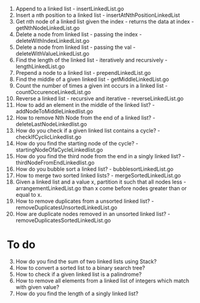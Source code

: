 1. Append to a linked list                                                    - insertLinkedList.go
2. Insert a nth position to a linked list                                     - insertAtNthPositionLinkedList
3. Get nth node of a linked list given the index - returns the data at index  - getNthNodeLinkedList.go
4. Delete a node from linked list - passing the index                         - deleteWithIndexLinkedList.go
5. Delete a node from linked list - passing the val                           - deleteWithValueLinkedList.go
6. Find the length of the linked list - iteratively and recursively           - lengthLinkedList.go
7. Prepend a node to a linked list                                            - prependLinkedList.go
8. Find the middle of a given linked list                                     - getMiddleLinkedList.go
9. Count the number of times a given int occurs in a linked list              - countOccurenceLinkedList.go
10. Reverse a linked list - recursive and iterative                           - reverseLinkedList.go
11. How to add an element in the middle of the linked list?                   - addNodeToMiddleLinkedlist.go
12. How to remove Nth Node from the end of a linked list?                     - deleteLastNodeLinkedlist.go
13. How do you check if a given linked list contains a cycle?                 - checkIfCyclicLinkedlist.go
14. How do you find the starting node of the cycle?                           - startingNodeOfaCycleLinkedlist.go
15. How do you find the third node from the end in a singly linked list?      - thirdNodeFromEndLinkedlist.go
16. How do you bubble sort a linked list?                                     - bubblesortLinkedList.go
17. How to merge two sorted linked lists?                                     - mergeSortedLinkedList.go
18. Given a linked list and a value x, partition it such that all nodes less  - arrangementLinkedList.go
    than x come before nodes greater than or equal to x.
19. How to remove duplicates from a unsorted linked list?                     - removeDuplicatesUnsortedLinkedList.go
20. How are duplicate nodes removed in an unsorted linked list?               - removeDuplicatesSortedLinkedList.go

# To do
3. How do you find the sum of two linked lists using Stack?
7. How to convert a sorted list to a binary search tree?
11. How to check if a given linked list is a palindrome?
12. How to remove all elements from a linked list of integers which match with given value?
14. How do you find the length of a singly linked list?
